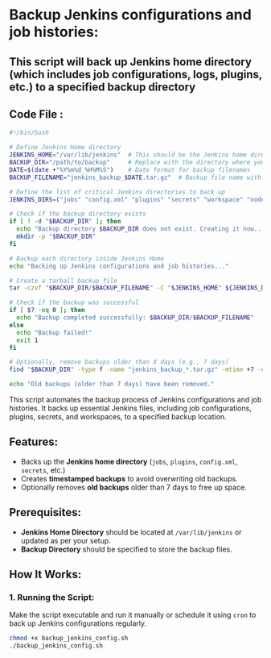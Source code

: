 # Backup Jenkins configurations and job histories:

## This script will back up Jenkins home directory (which includes job configurations, logs, plugins, etc.) to a specified backup directory

## Code File :
```sh
#!/bin/bash

# Define Jenkins Home directory
JENKINS_HOME="/var/lib/jenkins"  # This should be the Jenkins home directory path
BACKUP_DIR="/path/to/backup"     # Replace with the directory where you want to store the backups
DATE=$(date +"%Y%m%d_%H%M%S")    # Date format for backup filenames
BACKUP_FILENAME="jenkins_backup_$DATE.tar.gz"  # Backup file name with timestamp

# Define the list of critical Jenkins directories to back up
JENKINS_DIRS=("jobs" "config.xml" "plugins" "secrets" "workspace" "nodeFiles")

# Check if the backup directory exists
if [ ! -d "$BACKUP_DIR" ]; then
  echo "Backup directory $BACKUP_DIR does not exist. Creating it now..."
  mkdir -p "$BACKUP_DIR"
fi

# Backup each directory inside Jenkins Home
echo "Backing up Jenkins configurations and job histories..."

# Create a tarball backup file
tar -czvf "$BACKUP_DIR/$BACKUP_FILENAME" -C "$JENKINS_HOME" ${JENKINS_DIRS[@]}

# Check if the backup was successful
if [ $? -eq 0 ]; then
  echo "Backup completed successfully: $BACKUP_DIR/$BACKUP_FILENAME"
else
  echo "Backup failed!"
  exit 1
fi

# Optionally, remove backups older than X days (e.g., 7 days)
find "$BACKUP_DIR" -type f -name "jenkins_backup_*.tar.gz" -mtime +7 -exec rm -f {} \;

echo "Old backups (older than 7 days) have been removed."


```


This script automates the backup process of Jenkins configurations and job histories. It backs up essential Jenkins files, including job configurations, plugins, secrets, and workspaces, to a specified backup location.

## Features:
- Backs up the **Jenkins home directory** (`jobs`, `plugins`, `config.xml`, `secrets`, etc.)
- Creates **timestamped backups** to avoid overwriting old backups.
- Optionally removes **old backups** older than 7 days to free up space.

## Prerequisites:
- **Jenkins Home Directory** should be located at `/var/lib/jenkins` or updated as per your setup.
- **Backup Directory** should be specified to store the backup files.

## How It Works:

### 1. Running the Script:
Make the script executable and run it manually or schedule it using `cron` to back up Jenkins configurations regularly.

```bash
chmod +x backup_jenkins_config.sh
./backup_jenkins_config.sh
